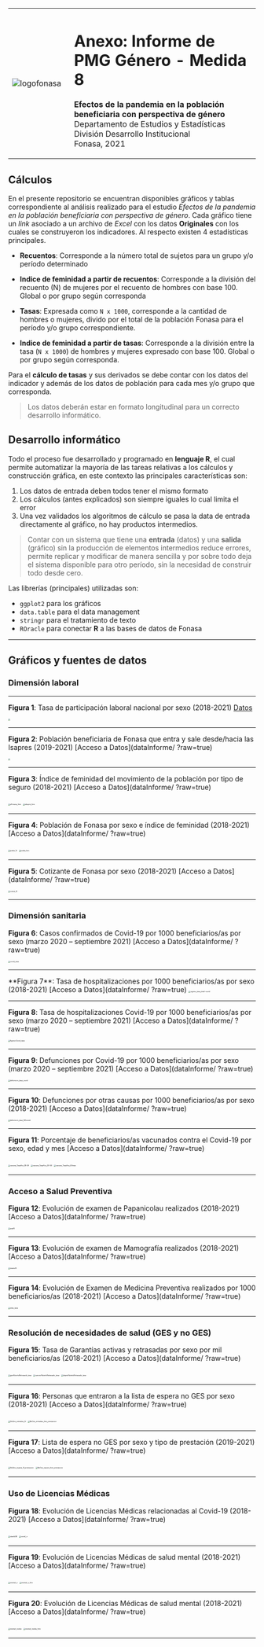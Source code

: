 <table width="auto" border="0px">
<tbody>
<tr>
<td width="25%"><img src="logofonasa.jpg" alt="logofonasa" width="auto" /></td>
<td width="75%"><h1>Anexo: Informe de PMG Género - Medida 8</h1>
<p><strong>Efectos de la pandemia en la población beneficiaria con perspectiva de género</strong><br>
Departamento de Estudios y Estadísticas<br>
División Desarrollo Institucional<br>
Fonasa, 2021</p></td>
</tr>
</tbody>
</table>


## Cálculos

En el presente repositorio se encuentran disponibles gráficos y tablas correspondiente al análisis realizado para el estudio *Efectos de la pandemia en la población beneficiaria con perspectiva de género*. Cada gráfico tiene un *link* asociado a un archivo de *Excel* con los datos **Originales** con los cuales se construyeron los indicadores. Al respecto existen 4 estadísticas principales.

- **Recuentos**: Corresponde a la número total de sujetos para un grupo y/o período determinado

- **Indice de feminidad a partir de recuentos**: Corresponde a la división del recuento (N) de mujeres por el recuento de hombres con base 100. Global o por grupo según corresponda

- **Tasas**: Expresada como `N x 1000`, corresponde a la cantidad de hombres o mujeres, divido por el total de la población Fonasa para el período y/o grupo correspondiente.

- **Indice de feminidad a partir de tasas**: Corresponde a la división entre la tasa (`N x 1000`) de hombres y mujeres expresado con base 100. Global o por grupo según corresponda.

Para el **cálculo de tasas** y sus derivados se debe contar con los datos del indicador y además de los datos de población para cada mes y/o grupo que corresponda.

> Los datos deberán estar en formato longitudinal para un correcto desarrollo informático.

## Desarrollo informático

Todo el proceso fue desarrollado y programado en **lenguaje R**, el cual permite automatizar la mayoría de las tareas relativas a los cálculos y construcción gráfica, en este contexto las principales características son:

1. Los datos de entrada deben todos tener el mismo formato
2. Los cálculos (antes explicados) son siempre iguales lo cual limita el error
3. Una vez validados los algoritmos de cálculo se pasa la data de entrada directamente al gráfico, no hay productos intermedios.

> Contar con un sistema que tiene una **entrada** (datos) y una **salida** (gráfico) sin la producción de elementos intermedios reduce errores, permite replicar y modificar de manera sencilla y por sobre todo deja el sistema disponible para otro período, sin la necesidad de construir todo desde cero.

Las librerías (principales) utilizadas son:

- `ggplot2` para los gráficos
- `data.table` para el data management
- `stringr` para el tratamiento de texto
- `ROracle` para conectar **R** a las bases de datos de Fonasa

<hr style="height:1px !important">

## Gráficos y fuentes de datos

### Dimensión laboral

<hr style="height:1px !important">

**Figura 1**: Tasa de participación laboral nacional por sexo (2018-2021) [Datos](dataInforme/dataDes.xlsx?raw=true)

<img src="02 Situacion laboral/Participacion_Tasa.png" style="zoom: 25%;" />

<hr style="height:1px !important">

**Figura 2**: Población beneficiaria de Fonasa que entra y sale desde/hacia las Isapres (2019-2021) [Acceso a Datos](dataInforme/ ?raw=true)

<img src="01%20Evolucion%20de%20la%20poblacion%20beneficiaria/movimiento_N.png" style="zoom: 25%;" />

<hr style="height:1px !important">

**Figura 3**: Índice de feminidad del movimiento de la población por tipo de seguro (2018-2021) [Acceso a Datos](dataInforme/ ?raw=true)

<img src="01%20Evolucion%20de%20la%20poblacion%20beneficiaria/aFonasa_fem.png" alt="aFonasa_fem" style="zoom: 25%;" />

<img src="01%20Evolucion%20de%20la%20poblacion%20beneficiaria/aIsapre_fem.png" alt="aIsapre_fem" style="zoom: 25%;" />

<hr style="height:1px !important">

**Figura 4**: Población de Fonasa por sexo e índice de feminidad (2018-2021) [Acceso a Datos](dataInforme/ ?raw=true)

<img src="01 Evolucion de la poblacion beneficiaria/pobla_N.png" alt="pobla_N" style="zoom: 25%;" />

<img src="01 Evolucion de la poblacion beneficiaria/pobla_fem.png" alt="pobla_fem" style="zoom: 25%;" />

<hr style="height:1px !important">

**Figura 5**: Cotizante de Fonasa por sexo (2018-2021) [Acceso a Datos](dataInforme/ ?raw=true)

<img src="02 Situacion laboral/cotiza_N.png" alt="cotiza_N" style="zoom: 25%;" />

<hr style="height:1px !important">

### Dimensión sanitaria

**Figura 6**: Casos confirmados de Covid-19 por 1000 beneficiarios/as por sexo (marzo 2020 – septiembre 2021) [Acceso a Datos](dataInforme/ ?raw=true)

<img src="03 contagio hospi fallec vacuna/covid_tasa.png" alt="covid_tasa" style="zoom: 25%;" />

<hr style="height:1px !important">
**Figura 7**: Tasa de hospitalizaciones por 1000 beneficiarios/as por sexo (2018-2021) [Acceso a Datos](dataInforme/ ?raw=true)

<img src="03 contagio hospi fallec vacuna/egreso_tasa_total-covid.png" alt="egreso_tasa_total-covid" style="zoom:25%;" />

<hr style="height:1px !important">

**Figura 8**: Tasa de hospitalizaciones Covid-19 por 1000 beneficiarios/as por sexo (marzo 2020 – septiembre 2021) [Acceso a Datos](dataInforme/ ?raw=true)


<img src="03 contagio hospi fallec vacuna/EgresoCovid_tasa.png" alt="EgresoCovid_tasa" style="zoom:25%;" />

<hr style="height:1px !important">

**Figura 9**: Defunciones por Covid-19 por 1000 beneficiarios/as por sexo (marzo 2020 – septiembre 2021) [Acceso a Datos](dataInforme/ ?raw=true)


<img src="03 contagio hospi fallec vacuna/defuncion_tasa_covid.png" alt="defuncion_tasa_covid" style="zoom:25%;" />

<hr style="height:1px !important">

**Figura 10**: Defunciones por otras causas por 1000 beneficiarios/as por sexo (2018-2021) [Acceso a Datos](dataInforme/ ?raw=true)


<img src="03 contagio hospi fallec vacuna/defuncion_tasa_NOcovid.png" alt="defuncion_tasa_NOcovid" style="zoom: 25%;" />

<hr style="height:1px !important">

**Figura 11**: Porcentaje de beneficiarios/as vacunados contra el Covid-19 por sexo, edad y mes [Acceso a Datos](dataInforme/ ?raw=true)


<img src="03 contagio hospi fallec vacuna/vacuna_TasaAcu_18-29.png" alt="vacuna_TasaAcu_18-29" style="zoom:25%;" />

<img src="03 contagio hospi fallec vacuna/vacuna_TasaAcu_30-59.png" alt="vacuna_TasaAcu_30-59" style="zoom:25%;" />

<img src="03 contagio hospi fallec vacuna/vacuna_TasaAcu_60mas.png" alt="vacuna_TasaAcu_60mas" style="zoom:25%;" />

<hr style="height:1px !important">

### Acceso a Salud Preventiva


**Figura 12**: Evolución de examen de Papanicolau realizados (2018-2021) [Acceso a Datos](dataInforme/ ?raw=true)

<img src="04 DEIS Medicina preventiva/papN.png" alt="papN" style="zoom:25%;" />

<hr style="height:1px !important">

**Figura 13**: Evolución de examen de Mamografía realizados (2018-2021) [Acceso a Datos](dataInforme/ ?raw=true)


<img src="04 DEIS Medicina preventiva/mamoN.png" alt="mamoN" style="zoom:25%;" />

<hr style="height:1px !important">

**Figura 14**: Evolución de Examen de Medicina Preventiva realizados por 1000 beneficiarios/as (2018-2021) [Acceso a Datos](dataInforme/ ?raw=true)


<img src="04 DEIS Medicina preventiva/emp_tasa.png" alt="emp_tasa" style="zoom:25%;" />

<hr style="height:1px !important">

### Resolución de necesidades de salud (GES y no GES)

**Figura 15**: Tasa de Garantías activas y retrasadas por sexo por mil beneficiarios/as (2018-2021) [Acceso a Datos](dataInforme/ ?raw=true)

<img src="05 Ges y no ges/gesAbiertoRetrasado_tasa.png" alt="gesAbiertoRetrasado_tasa" style="zoom:25%;" />

<img src="05 Ges y no ges/cancerAbiertoRetrasado_tasa.png" alt="cancerAbiertoRetrasado_tasa" style="zoom:25%;" />

<img src="05 Ges y no ges/depreAbiertoRetrasado_tasa.png" alt="depreAbiertoRetrasado_tasa" style="zoom:25%;" />

<hr style="height:1px !important">

**Figura 16**: Personas que entraron a la lista de espera no GES por sexo (2018-2021) [Acceso a Datos](dataInforme/ ?raw=true)


<img src="05 Ges y no ges/NoGes_entradas_N.png" alt="NoGes_entradas_N" style="zoom:25%;" />

<img src="05 Ges y no ges/NoGes_entradas_fem_prestacion.png" alt="NoGes_entradas_fem_prestacion" style="zoom:25%;" />

<hr style="height:1px !important">

**Figura 17**: Lista de espera no GES por sexo y tipo de prestación (2019-2021) [Acceso a Datos](dataInforme/ ?raw=true)


<img src="05 Ges y no ges/NoGes_espera_N_prestacion.png" alt="NoGes_espera_N_prestacion" style="zoom:25%;" />

<img src="05 Ges y no ges/NoGes_espera_fem_prestacion.png" alt="NoGes_espera_fem_prestacion" style="zoom:25%;" />

<hr style="height:1px !important">

### Uso de Licencias Médicas

**Figura 18**: Evolución de Licencias Médicas relacionadas al Covid-19 (2018-2021) [Acceso a Datos](dataInforme/ ?raw=true)

<img src="06 Licencias/stackLM.png" alt="stackLM" style="zoom:25%;" />

<img src="06 Licencias/covid_n.png" alt="covid_n" style="zoom:25%;" />

<hr style="height:1px !important">

**Figura 19**: Evolución de Licencias Médicas de salud mental (2018-2021) [Acceso a Datos](dataInforme/ ?raw=true)


<img src="06 Licencias/mental_n.png" alt="mental_n" style="zoom:25%;" />

<img src="06 Licencias/mental_n_fem.png" alt="mental_n_fem" style="zoom:25%;" />

<hr style="height:1px !important">

**Figura 20**: Evolución de Licencias Médicas de salud mental (2018-2021) [Acceso a Datos](dataInforme/ ?raw=true)


<img src="06 Licencias/mental_media.png" alt="mental_media" style="zoom:25%;" />

<img src="06 Licencias/mental_media_fem.png" alt="mental_media_fem" style="zoom:25%;" />

<hr style="height:1px !important">

